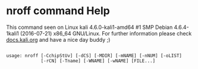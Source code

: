 # nroff command Help
 
 This command seen on Linux kali 4.6.0-kali1-amd64 #1 SMP Debian 4.6.4-1kali1 (2016-07-21) x86_64 GNU/Linux. For further information please check [docs.kali.org](docs.kali.org) and have a nice day buddy ;) 

~~~

usage: nroff [-CchipStUv] [-dCS] [-MDIR] [-mNAME] [-nNUM] [-oLIST]
             [-rCN] [-Tname] [-WNAME] [-wNAME] [FILE...]

~~~
